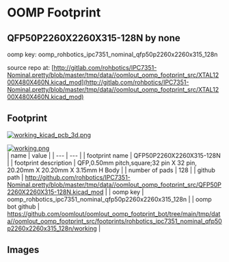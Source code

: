 # OOMP Footprint  
## QFP50P2260X2260X315-128N  by none  
  
oomp key: oomp_rohbotics_ipc7351_nominal_qfp50p2260x2260x315_128n  
  
source repo at: [http://gitlab.com/rohbotics/IPC7351-Nominal.pretty/blob/master/tmp/data//oomlout_oomp_footprint_src/XTAL1200X480X460N.kicad_mod](http://gitlab.com/rohbotics/IPC7351-Nominal.pretty/blob/master/tmp/data//oomlout_oomp_footprint_src/XTAL1200X480X460N.kicad_mod)  
## Footprint  
  
[![working_kicad_pcb_3d.png](working_kicad_pcb_3d_600.png)](working_kicad_pcb_3d.png)  
  
[![working.png](working_600.png)](working.png)  
| name | value | 
| --- | --- | 
| footprint name | QFP50P2260X2260X315-128N | 
| footprint description | QFP,0.50mm pitch,square;32 pin X 32 pin, 20.20mm X 20.20mm X 3.15mm H Body | 
| number of pads | 128 | 
| github path | http://github.com/rohbotics/IPC7351-Nominal.pretty/blob/master/tmp/data//oomlout_oomp_footprint_src/QFP50P2260X2260X315-128N.kicad_mod | 
| oomp key | oomp_rohbotics_ipc7351_nominal_qfp50p2260x2260x315_128n | 
| oomp bot github | https://github.com/oomlout/oomlout_oomp_footprint_bot/tree/main/tmp/data//oomlout_oomp_footprint_src/footprints/rohbotics_ipc7351_nominal_qfp50p2260x2260x315_128n/working | 
## Images  
